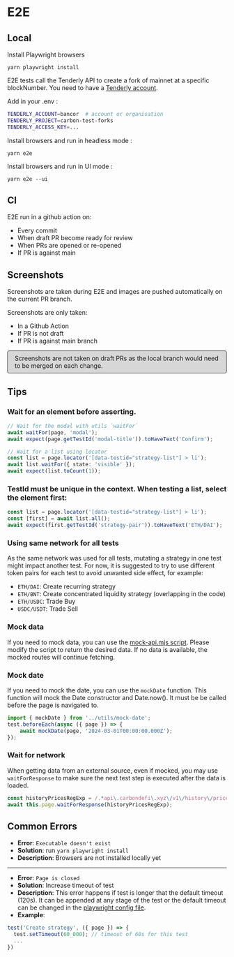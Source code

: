 # E2E

## Local

Install Playwright browsers

```shell
yarn playwright install
```

E2E tests call the Tenderly API to create a fork of mainnet at a specific blockNumber. You need to have a [Tenderly account](https://tenderly.co/).

Add in your .env :

```bash
TENDERLY_ACCOUNT=bancor  # account or organisation
TENDERLY_PROJECT=carbon-test-forks
TENDERLY_ACCESS_KEY=...
```

Install browsers and run in headless mode :

```shell
yarn e2e
```

Install browsers and run in UI mode :

```shell
yarn e2e --ui
```

## CI

E2E run in a github action on:

-   Every commit
-   When draft PR become ready for review
-   When PRs are opened or re-opened
-   If PR is against main

## Screenshots

Screenshots are taken during E2E and images are pushed automatically on the current PR branch.

Screenshots are only taken:

-   In a Github Action
-   If PR is not draft
-   If PR is against main branch

<p style="border:solid 1px #303030; background-color: #30303030; border-radius:4px; padding:8px 16px">
Screenshots are not taken on draft PRs as the local branch would need to be merged on each change.
<p>

## Tips

### Wait for an element before asserting.

```typescript
// Wait for the modal with utils `waitFor`
await waitFor(page, 'modal');
await expect(page.getTestId('modal-title')).toHaveText('Confirm');

// Wait for a list using locator
const list = page.locator('[data-testid="strategy-list"] > li');
await list.waitFor({ state: 'visible' });
await expect(list.toCount(1));
```

### TestId must be unique in the context. When testing a list, select the element first:

```typescript
const list = page.locator('[data-testid="strategy-list"] > li');
const [first] = await list.all();
await expect(first.getTestId('strategy-pair')).toHaveText('ETH/DAI');
```

### Using same network for all tests

As the same network was used for all tests, mutating a strategy in one test might impact another test. For now, it is suggested to try to use different token pairs for each test to avoid unwanted side effect, for example:

-   `ETH/DAI`: Create recurring strategy
-   `ETH/BNT`: Create concentrated liquidity strategy (overlapping in the code)
-   `ETH/USDC`: Trade Buy
-   `USDC/USDT`: Trade Sell

### Mock data

If you need to mock data, you can use the [mock-api.mjs script](../scripts/mock-api.mjs). Please modify the script to return the desired data. If no data is available, the mocked routes will continue fetching.

### Mock date

If you need to mock the date, you can use the `mockDate` function. This function will mock the Date constructor and Date.now(). It must be be called before the page is navigated to.

```typescript
import { mockDate } from '../utils/mock-date';
test.beforeEach(async ({ page }) => {
    await mockDate(page, '2024-03-01T00:00:00.000Z');
});
```

### Wait for network

When getting data from an external source, even if mocked, you may use `waitForResponse` to make sure the next test step is executed after the data is loaded.

```typescript
const historyPricesRegExp = /.*api\.carbondefi\.xyz\/v1\/history\/prices.*$/;
await this.page.waitForResponse(historyPricesRegExp);
```

## Common Errors

-   **Error**: `Executable doesn't exist`
-   **Solution**: run `yarn playwright install`
-   **Description**: Browsers are not installed locally yet

---

-   **Error**: `Page is closed`
-   **Solution**: Increase timeout of test
-   **Description**: This error happens if test is longer that the default timeout (120s). It can be appended at any stage of the test or the default timeout can be changed in the [playwright config file](.././playwright.config.ts).
-   **Example**:

```typescript
test('Create strategy', ({ page }) => {
  test.setTimeout(60_000); // timeout of 60s for this test
  ...
})
```
